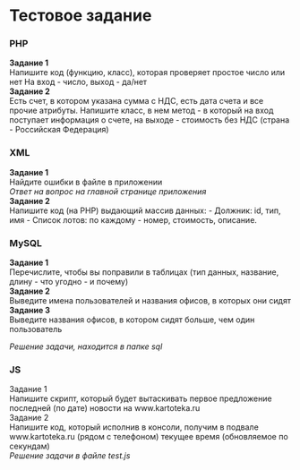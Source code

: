 <h1>Тестовое задание</h1>
<h3>PHP</h3> 
<b>Задание 1</b> <br>
Напишите код (функцию, класс), которая проверяет простое число или нет
На вход - число, выход - да/нет <br>
<b>Задание 2</b><br>
Есть счет, в котором указана сумма с НДС, есть дата счета и все прочие атрибуты.
Напишите класс, в нем метод - в который на вход поступает информация о счете, на выходе - стоимость без НДС (страна - Российская Федерация)

<h3>XML</h3>
<b>Задание 1</b> <br>
Найдите ошибки в файле в приложении <br>
<i>Ответ на вопрос на главной странице приложения</i><br>
<b>Задание 2</b> <br>
Напишите код (на PHP) выдающий массив данных: 
   - Должник: id, тип, имя
   - Список лотов: по каждому - номер, стоимость, описание.

<h3>MySQL</h3>
<b>Задание 1 </b> <br>
Перечислите, чтобы вы поправили в таблицах (тип данных, название, длину - что угодно - и почему) <br>
<b>Задание 2</b><br>
Выведите имена пользователей и названия офисов, в которых они сидят <br>
<b>Задание 3</b><br>
Выведите названия офисов, в котором сидят больше, чем один пользователь

<p><i>Решение задачи, находится в папке sql</i></p>

<h3>JS</h3>
Задание 1<br>
Напишите скрипт, который будет вытаскивать первое предложение последней (по дате) новости на www.kartoteka.ru <br>
Задание 2<br>
Напишите код, который исполнив в консоли, получим в подвале www.kartoteka.ru (рядом с телефоном) текущее время (обновляемое по секундам)<br>
<i>Решение задачи в файле test.js</i>



